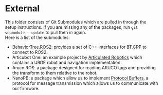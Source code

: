 # External  

This folder consists of Git Submodules which are pulled in through the setup instructions. If you are missing any of the packages, run `git submodule --update` to pull then in again.  
Here is a list of the submodules:  
* BehaviorTree.ROS2: provides a set of C++ interfaces for BT.CPP to connect to ROS2.  
* Articubot One: an example project by [Articulated Robotics](https://www.youtube.com/@ArticulatedRobotics) which contains a URDF robot and navigation implementation.
* Aruco ROS: a package designed for reading ARUCO tags and providing the transform to them relative to the robot.
* NanoPB: a package which allow us to implement [Protocol Buffers](https://protobuf.dev/), a protocol for message transmission which allows us to communicate with our firmware.  

